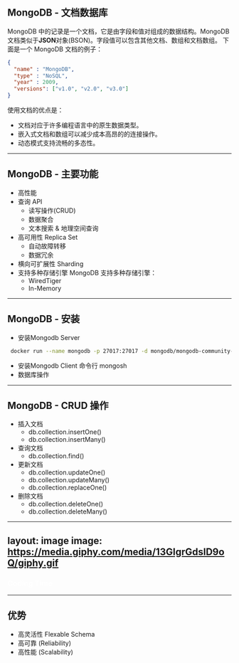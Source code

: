 
## MongoDB - 文档数据库

MongoDB 中的记录是一个文档，它是由字段和值对组成的数据结构。MongoDB 文档类似于**JSON**对象(BSON)。字段值可以包含其他文档、数组和文档数组。
下面是一个 MongoDB 文档的例子：
```json
{
  "name" : "MongoDB",
  "type" : "NoSQL",
  "year" : 2009,
  "versions": ["v1.0", "v2.0", "v3.0"]
}
```

使用文档的优点是：
- 文档对应于许多编程语言中的原生数据类型。
- 嵌入式文档和数组可以减少成本高昂的的连接操作。
- 动态模式支持流畅的多态性。

---

## MongoDB - 主要功能
- 高性能
- 查询 API
  - 读写操作(CRUD)
  - 数据聚合
  - 文本搜索 & 地理空间查询
- 高可用性 Replica Set
  - 自动故障转移
  - 数据冗余
- 横向可扩展性 Sharding
- 支持多种存储引擎
MongoDB 支持多种存储引擎：
  - WiredTiger 
  - In-Memory 

<!--
MongoDB 提供高性能数据持久性。尤其是，对嵌入式数据模型的支持减少了数据库系统上的 I/O 活动。索引支持更快的查询，并且可以包含嵌入式文档和数组的键。
副本集是一组 MongoDB 服务器，它们维护相同的数据集，并可提供冗余和提高数据可用性。
从 3.4 开始，MongoDB 支持基于分片键创建数据的区域。在均衡的集群中，MongoDB 仅将区域覆盖的读写定向到区域内的那些分片。
-->
---

## MongoDB - 安装

- 安装Mongodb Server
```bash
 docker run --name mongodb -p 27017:27017 -d mongodb/mongodb-community-server:latest
```
- 安装Mongodb Client 命令行 mongosh
- 数据库操作


---

## MongoDB - CRUD 操作
<v-clicks depth="2">

- 插入文档
  - db.collection.insertOne()
  - db.collection.insertMany()
- 查询文档
  - db.collection.find()
- 更新文档
  - db.collection.updateOne()
  - db.collection.updateMany()
  - db.collection.replaceOne()
- 删除文档
  - db.collection.deleteOne()
  - db.collection.deleteMany()

</v-clicks>

---
layout: image
image: https://media.giphy.com/media/13GIgrGdslD9oQ/giphy.gif
---

### Coding Time

<style>
h3 {
  color: white !important;
  @apply !text-shadow-lg;
  @apply !text-center;
  @apply !text-8xl
}
</style>

---

## 优势
- 高灵活性 Flexable Schema
- 高可靠 (Reliability)
- 高性能 (Scalability) 
